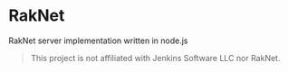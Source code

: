 # RakNet
RakNet server implementation written in node.js

> This project is not affiliated with Jenkins Software LLC nor RakNet.
